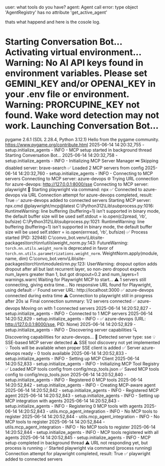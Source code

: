user: what tools do you have?
agent: Agent call error: type object 'AgentRegistry' has no attribute 'get_active_agent'

thats what happend and here is the cosole log.

Starting Conversation Bot...
Activating virtual environment...
Warning: No AI API keys found in environment variables.
Please set GEMINI_KEY and/or OPENAI_KEY in your .env file or environment.
Warning: PRORCUPINE_KEY not found. Wake word detection may not work.
Launching Conversation Bot...
==================================================
pygame 2.6.1 (SDL 2.28.4, Python 3.12.1)
Hello from the pygame community. https://www.pygame.org/contribute.html
2025-06-14 14:20:32,755 - setup.initialize_agents - INFO - MCP setup started in background thread
Starting Conversation Bot...
2025-06-14 14:20:32,758 - setup.initialize_agents - INFO - Initializing MCP Server Manager
⏭️ Skipping disabled server: brave-search
✅ Loaded 2 MCP servers from config
2025-06-14 14:20:32,760 - setup.initialize_agents - INFO - Connecting to MCP servers
Connecting to MCP server: azure-devops
🌐 Trying URL connection for azure-devops: http://127.0.0.1:8000/sse
Connecting to MCP server: playwright
🚀 Starting playwright via command: npx
✅ Connected to azure-devops via URL
Connection attempt for azure-devops completed, result: True
✅ azure-devops added to connected servers
Starting MCP server: npx.cmd @playwright/mcp@latest
C:\Python312\Lib\subprocess.py:1016: RuntimeWarning: line buffering (buffering=1) isn't supported in binary mode, the default buffer size will be used
  self.stdout = io.open(c2pread, 'rb', bufsize)
C:\Python312\Lib\subprocess.py:1021: RuntimeWarning: line buffering (buffering=1) isn't supported in binary mode, the default buffer size will be used
  self.stderr = io.open(errread, 'rb', bufsize)
  ✅ Process started (PID: 32948)
C:\convo_bot\.venv\Lib\site-packages\torch\nn\utils\weight_norm.py:143: FutureWarning: `torch.nn.utils.weight_norm` is deprecated in favor of `torch.nn.utils.parametrizations.weight_norm`.
  WeightNorm.apply(module, name, dim)
C:\convo_bot\.venv\Lib\site-packages\torch\nn\modules\rnn.py:123: UserWarning: dropout option adds dropout after all but last recurrent layer, so non-zero dropout expects num_layers greater than 1, but got dropout=0.2 and num_layers=1
  warnings.warn(
  Waiting for Playwright MCP to start...
⚠️ 1 servers still connecting, giving extra time...
  No responsive URL found for Playwright, using default
✅ Found server URL: http://localhost:3000
✅ azure-devops connected during extra time
⚠️ Connection to playwright still in progress after 20s
📊 Final connection summary: 1/2 servers connected
  ✅ azure-devops
Moving on with 1 connected servers
2025-06-14 14:20:52,827 - setup.initialize_agents - INFO - Connected to 1 MCP servers
2025-06-14 14:20:52,829 - setup.initialize_agents - INFO -   ✅ azure-devops (URL: http://127.0.0.1:8000/sse, PID: None)
2025-06-14 14:20:52,829 - setup.initialize_agents - INFO - Discovering server capabilities
🔍 Discovering capabilities for azure-devops...
  📡 Detected server type: sse
  💡 SSE-based MCP server detected
  ⚠️ SSE tool discovery not yet implemented
  💡 Tools will be available when proper SSE client is added
✅ Server azure-devops ready - 0 tools available
2025-06-14 14:20:52,833 - setup.initialize_agents - INFO - Setting up MCP Client
2025-06-14 14:20:52,833 - setup.initialize_agents - INFO - Initializing MCP Tool Registry
✅ Loaded MCP tools config from config/mcp_tools.json
✅ Saved MCP tools config to config/mcp_tools.json
2025-06-14 14:20:52,840 - setup.initialize_agents - INFO - Registered 0 MCP tools
2025-06-14 14:20:52,842 - setup.initialize_agents - INFO - Creating MCP-aware agent
2025-06-14 14:20:52,842 - setup.initialize_agents - INFO - Registered MCP agent
2025-06-14 14:20:52,843 - setup.initialize_agents - INFO - Setting up MCP integration with agents
2025-06-14 14:20:52,843 - setup.initialize_agents - INFO - Registering 0 MCP tools with agents
2025-06-14 14:20:52,843 - utils.mcp_agent_integration - INFO - No MCP tools to register
2025-06-14 14:20:52,844 - utils.mcp_agent_integration - INFO - No MCP tools to register
2025-06-14 14:20:52,844 - utils.mcp_agent_integration - INFO - No MCP tools to register
2025-06-14 14:20:52,844 - setup.initialize_agents - INFO - MCP tools registered with all agents
2025-06-14 14:20:52,845 - setup.initialize_agents - INFO - MCP setup completed in background thread
⚠️ URL not responding yet, but process is running
✅ Started playwright via command (process running)
Connection attempt for playwright completed, result: True
✅ playwright added to connected servers


